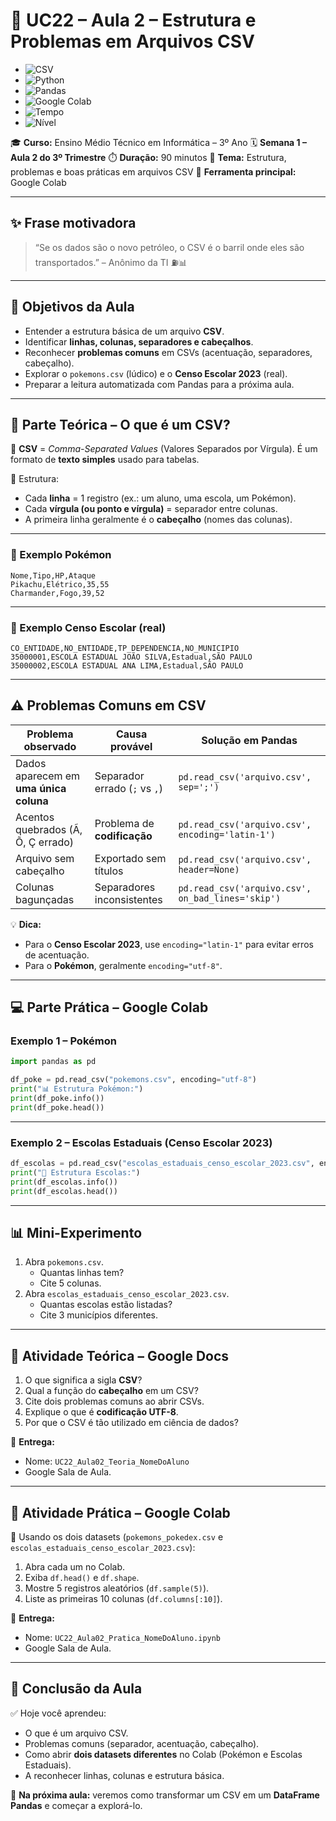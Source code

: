 # 📘 UC22 – Aula 2 – Estrutura e Problemas em Arquivos CSV

- ![CSV](https://img.shields.io/badge/Formato-CSV-orange?logo=file)
- ![Python](https://img.shields.io/badge/Python-3.11+-blue?logo=python&logoColor=white)
- ![Pandas](https://img.shields.io/badge/Pandas-Data%20Analysis-green?logo=pandas)
- ![Google Colab](https://img.shields.io/badge/Google%20Colab-Notebook-yellow?logo=googlecolab)
- ![Tempo](https://img.shields.io/badge/Dura%C3%A7%C3%A3o-90%20min-red)
- ![Nível](https://img.shields.io/badge/N%C3%ADvel-Iniciante%E2%9E%9CIntermedi%C3%A1rio-purple)

🎓 **Curso:** Ensino Médio Técnico em Informática – 3º Ano
🗓️ **Semana 1 – Aula 2 do 3º Trimestre**
⏱️ **Duração:** 90 minutos
📍 **Tema:** Estrutura, problemas e boas práticas em arquivos CSV
🐍 **Ferramenta principal:** Google Colab

------

## ✨ Frase motivadora

> “Se os dados são o novo petróleo, o CSV é o barril onde eles são transportados.” – Anônimo da TI ⛽📊

------

## 🎯 Objetivos da Aula

- Entender a estrutura básica de um arquivo **CSV**.
- Identificar **linhas, colunas, separadores e cabeçalhos**.
- Reconhecer **problemas comuns** em CSVs (acentuação, separadores, cabeçalho).
- Explorar o `pokemons.csv` (lúdico) e o **Censo Escolar 2023** (real).
- Preparar a leitura automatizada com Pandas para a próxima aula.

------

## 🧠 Parte Teórica – O que é um CSV?

📖 **CSV** = *Comma-Separated Values* (Valores Separados por Vírgula).
 É um formato de **texto simples** usado para tabelas.

📌 Estrutura:

- Cada **linha** = 1 registro (ex.: um aluno, uma escola, um Pokémon).
- Cada **vírgula (ou ponto e vírgula)** = separador entre colunas.
- A primeira linha geralmente é o **cabeçalho** (nomes das colunas).

------

### 🔹 Exemplo Pokémon

```csv
Nome,Tipo,HP,Ataque
Pikachu,Elétrico,35,55
Charmander,Fogo,39,52
```

------

### 🔹 Exemplo Censo Escolar (real)

```csv
CO_ENTIDADE,NO_ENTIDADE,TP_DEPENDENCIA,NO_MUNICIPIO
35000001,ESCOLA ESTADUAL JOÃO SILVA,Estadual,SÃO PAULO
35000002,ESCOLA ESTADUAL ANA LIMA,Estadual,SÃO PAULO
```

------

## ⚠️ Problemas Comuns em CSV

| Problema observado                     | Causa provável                | Solução em Pandas                                 |
| -------------------------------------- | ----------------------------- | ------------------------------------------------- |
| Dados aparecem em **uma única coluna** | Separador errado (`;` vs `,`) | `pd.read_csv('arquivo.csv', sep=';')`             |
| Acentos quebrados (Ã, Õ, Ç errado)     | Problema de **codificação**   | `pd.read_csv('arquivo.csv', encoding='latin-1')`  |
| Arquivo sem cabeçalho                  | Exportado sem títulos         | `pd.read_csv('arquivo.csv', header=None)`         |
| Colunas bagunçadas                     | Separadores inconsistentes    | `pd.read_csv('arquivo.csv', on_bad_lines='skip')` |

💡 **Dica:**

- Para o **Censo Escolar 2023**, use `encoding="latin-1"` para evitar erros de acentuação.
- Para o **Pokémon**, geralmente `encoding="utf-8"`.

------

## 💻 Parte Prática – Google Colab

### Exemplo 1 – Pokémon

```python
import pandas as pd

df_poke = pd.read_csv("pokemons.csv", encoding="utf-8")
print("📊 Estrutura Pokémon:")
print(df_poke.info())
print(df_poke.head())
```

------

### Exemplo 2 – Escolas Estaduais (Censo Escolar 2023)

```python
df_escolas = pd.read_csv("escolas_estaduais_censo_escolar_2023.csv", encoding="latin-1", sep=",")
print("🏫 Estrutura Escolas:")
print(df_escolas.info())
print(df_escolas.head())
```

------

## 📊 Mini-Experimento

1. Abra `pokemons.csv`.
   - Quantas linhas tem?
   - Cite 5 colunas.
2. Abra `escolas_estaduais_censo_escolar_2023.csv`.
   - Quantas escolas estão listadas?
   - Cite 3 municípios diferentes.

------

## 💬 Atividade Teórica – Google Docs

1. O que significa a sigla **CSV**?
2. Qual a função do **cabeçalho** em um CSV?
3. Cite dois problemas comuns ao abrir CSVs.
4. Explique o que é **codificação UTF-8**.
5. Por que o CSV é tão utilizado em ciência de dados?

📌 **Entrega:**

- Nome: `UC22_Aula02_Teoria_NomeDoAluno`
- Google Sala de Aula.

------

## 🧩 Atividade Prática – Google Colab

📌 Usando os dois datasets (`pokemons_pokedex.csv` e `escolas_estaduais_censo_escolar_2023.csv`):

1. Abra cada um no Colab.
2. Exiba `df.head()` e `df.shape`.
3. Mostre 5 registros aleatórios (`df.sample(5)`).
4. Liste as primeiras 10 colunas (`df.columns[:10]`).

📌 **Entrega:**

- Nome: `UC22_Aula02_Pratica_NomeDoAluno.ipynb`
- Google Sala de Aula.

------

## 📎 Conclusão da Aula

✅ Hoje você aprendeu:

- O que é um arquivo CSV.
- Problemas comuns (separador, acentuação, cabeçalho).
- Como abrir **dois datasets diferentes** no Colab (Pokémon e Escolas Estaduais).
- A reconhecer linhas, colunas e estrutura básica.

🔮 **Na próxima aula:** veremos como transformar um CSV em um **DataFrame Pandas** e começar a explorá-lo.
